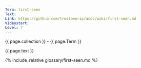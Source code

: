 ```yaml
---
Term: first-seen
Text: 
Link: https://github.com/trustoverip/acdc/wiki/first-seen.md
Videostart: 
Level: 7
---
```


{{ page.collection }} - {{ page.Term }}

   {{ page.text }}

{% include_relative glossary/first-seen.md %}

